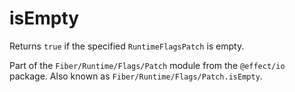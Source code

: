# isEmpty

Returns `true` if the specified `RuntimeFlagsPatch` is empty.

Part of the `Fiber/Runtime/Flags/Patch` module from the `@effect/io` package. Also known as `Fiber/Runtime/Flags/Patch.isEmpty`.
